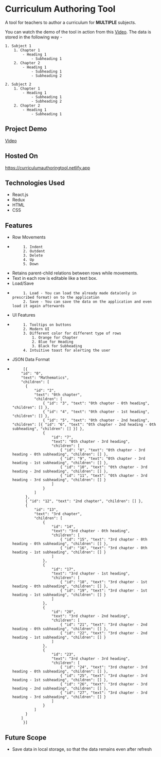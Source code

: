 # Curriculum Authoring Tool

A tool for teachers to author a curriculum for **MULTIPLE** subjects.

You can watch the demo of the tool in action from this [Video](https://drive.google.com/file/d/1gD-LcdtBWC2H_JpN_JEH0sI3UbGABDMV/view?usp=sharing). The data is stored in the following way -

```
1. Subject 1
    1. Chapter 1
        - Heading 1
            - Subheading 1
    2. Chapter 2
        - Heading 1
            - Subheading 1
            - Subheading 2

2. Subject 2
    1. Chapter 1
        - Heading 1
            - Subheading 1
            - Subheading 2
    2. Chapter 2
        - Heading 1
            - Subheading 1
```

## Project Demo

[Video](https://drive.google.com/file/d/1gD-LcdtBWC2H_JpN_JEH0sI3UbGABDMV/view?usp=sharing)

## Hosted On

https://curriculumauthoringtool.netlify.app

## Technologies Used

-   React.js
-   Redux
-   HTML
-   CSS

## Features

-   Row Movements
-          1. Indent
           2. Outdent
           3. Delete
           4. Up
           5. Down
-   Retains parent-child relations between rows while movements.
-   Text in each row is editable like a text box.
-   Load/Save
-          1. Load - You can load the already made data(only in prescribed format) on to the application
           2. Save - You can save the data on the application and even load it again afterwards
-   UI Features
-          1. Tooltips on buttons
           2. Modern UI
           3. Different color for different type of rows
               1. Orange for Chapter
               2. Blue for Heading
               3. Black for Subheading
           4. Intuitive toast for alerting the user
-   JSON Data Format
-          [{
          "id": "0",
          "text": "Mathematics",
          "children": [
          	{
          		"id": "2",
          		"text": "0th chapter",
          		"children": [
          			{ "id": "3", "text": "0th chapter - 0th heading", "children": [] },
          			{ "id": "4", "text": "0th chapter - 1st heading", "children": [] },
          			{ "id": "5", "text": "0th chapter - 2nd heading", "children": [{ "id": "6", "text": "0th chapter - 2nd heading - 0th subheading", "children": [] }] },
          			{
          				"id": "7",
          				"text": "0th chapter - 3rd heading",
          				"children": [
          					{ "id": "8", "text": "0th chapter - 3rd heading - 0th subheading", "children": [] },
          					{ "id": "9", "text": "0th chapter - 3rd heading - 1st subheading", "children": [] },
          					{ "id": "10", "text": "0th chapter - 3rd heading - 2nd subheading", "children": [] },
          					{ "id": "11", "text": "0th chapter - 3rd heading - 3rd subheading", "children": [] }
          				]
          			}
          		]
          	},
          	{ "id": "12", "text": "2nd chapter", "children": [] },
          	{
          		"id": "13",
          		"text": "3rd chapter",
          		"children": [
          			{
          				"id": "14",
          				"text": "3rd chapter - 0th heading",
          				"children": [
          					{ "id": "15", "text": "3rd chapter - 0th heading - 0th subheading", "children": [] },
          					{ "id": "16", "text": "3rd chapter - 0th heading - 1st subheading", "children": [] }
          				]
          			},
          			{
          				"id": "17",
          				"text": "3rd chapter - 1st heading",
          				"children": [
          					{ "id": "18", "text": "3rd chapter - 1st heading - 0th subheading", "children": [] },
          					{ "id": "19", "text": "3rd chapter - 1st heading - 1st subheading", "children": [] }
          				]
          			},
          			{
          				"id": "20",
          				"text": "3rd chapter - 2nd heading",
          				"children": [
          					{ "id": "21", "text": "3rd chapter - 2nd heading - 0th subheading", "children": [] },
          					{ "id": "22", "text": "3rd chapter - 2nd heading - 1st subheading", "children": [] }
          				]
          			},
          			{
          				"id": "23",
          				"text": "3rd chapter - 3rd heading",
          				"children": [
          					{ "id": "24", "text": "3rd chapter - 3rd heading - 0th subheading", "children": [] },
          					{ "id": "25", "text": "3rd chapter - 3rd heading - 1st subheading", "children": [] },
          					{ "id": "26", "text": "3rd chapter - 3rd heading - 2nd subheading", "children": [] },
          					{ "id": "27", "text": "3rd chapter - 3rd heading - 3rd subheading", "children": [] }
          				]
          			}
          		]
          	}
          ]
           }]

## Future Scope

-   Save data in local storage, so that the data remains even after refresh
